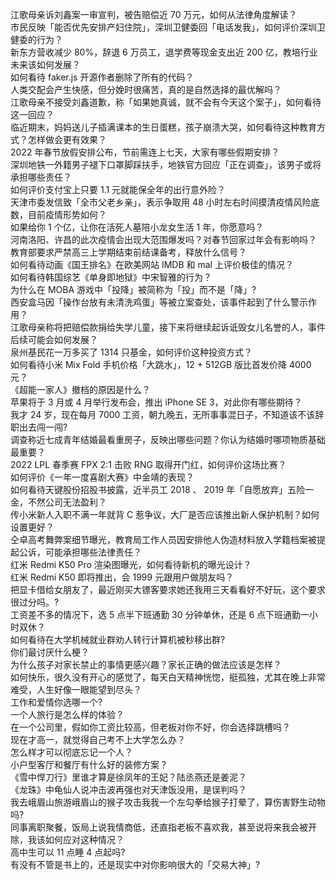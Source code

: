 江歌母亲诉刘鑫案一审宣判，被告赔偿近 70 万元，如何从法律角度解读？  
市民反映「能否优先安排产妇住院」，深圳卫健委回「电话发我」，如何评价深圳卫健委的行为？  
新东方营收减少 80%，辞退 6 万员工，退学费等现金支出近 200 亿，教培行业未来该如何发展？  
如何看待 faker.js 开源作者删除了所有的代码？  
人类交配会产生快感，但分娩时很痛苦，真的是自然选择的最优解吗？  
江歌母亲不接受刘鑫道歉，称「如果她真诚，就不会有今天这个案子」，如何看待这一回应？  
临近期末，妈妈送儿子插满课本的生日蛋糕，孩子崩溃大哭，如何看待这种教育方式？怎样做会更有效果？  
2022 年春节放假安排公布，节前需连上七天，大家有哪些假期安排？  
深圳地铁一外籍男子褪下口罩脚踩扶手，地铁官方回应「正在调查」，该男子或将承担哪些责任？  
如何评价支付宝上只要 1.1 元就能保全年的出行意外险？  
天津市委发信致「全市父老乡亲」，表示争取用 48 小时左右时间摸清疫情风险底数，目前疫情形势如何？  
如果给你 1 个亿，让你在活死人墓陪小龙女生活 1 年，你愿意吗？  
河南洛阳、许昌的此次疫情会出现大范围爆发吗？对春节回家过年会有影响吗？  
教育部要求严禁高三上学期结束前结课备考，释放什么信号？  
如何看待动画《国王排名》在欧美网站 IMDB 和 mal 上评价极佳的情况？  
如何看待韩国综艺《单身即地狱》中宋智雅的行为？  
为什么在 MOBA 游戏中「投降」被简称为「投」而不是「降」?  
西安盒马因「操作台放有未清洗鸡蛋」等被立案查处，该事件起到了什么警示作用？  
江歌母亲称将把赔偿款捐给失学儿童，接下来将继续起诉诋毁女儿名誉的人，事件后续可能会如何发展？  
泉州基民花一万多买了 1314 只基金，如何评价这种投资方式？  
如何看待小米 Mix Fold 手机价格「大跳水」，12 + 512GB 版比首发价降 4000 元？  
《超能一家人》撤档的原因是什么？  
苹果将于 3 月或 4 月举行发布会，推出 iPhone SE 3，对此你有哪些期待？  
我才 24 岁，现在每月 7000 工资，朝九晚五，无所事事混日子，不知道该不该辞职出去闯一闯?  
调查称近七成青年结婚最看重房子，反映出哪些问题？你认为结婚时哪项物质基础最重要？  
2022 LPL 春季赛 FPX 2:1 击败 RNG 取得开门红，如何评价这场比赛？  
如何评价《一年一度喜剧大赛》中金靖的表现？  
如何看待天键股份招股书披露，近半员工 2018 、 2019 年「自愿放弃」五险一金，不然公司无法盈利？  
传小米新人入职不满一年就背 C 惹争议，大厂是否应该推出新人保护机制？如何设置更好？  
仝卓高考舞弊案细节曝光，教育局工作人员因安排他人伪造材料放入学籍档案被提起公诉，可能承担哪些法律责任？  
红米 Redmi K50 Pro 渲染图曝光，如何看待新机的曝光设计？  
红米 Redmi K50 即将推出，会 1999 元跟用户做朋友吗？  
把显卡借给女朋友了，最近刚买大镖客要求她还我用三天看看好不好玩，这个要求很过分吗。?  
工资差不多的情况下，选 5 点半下班通勤 30 分钟单休，还是 6 点下班通勤一小时双休？  
如何看待在大学机械就业群劝人转行计算机被秒移出群?  
你们最讨厌什么梗？  
为什么孩子对家长禁止的事情更感兴趣？家长正确的做法应该是怎样？  
如何快乐，很久没有开心的感觉了，每天白天精神恍惚，挺孤独，尤其在晚上非常难受，人生好像一眼能望到尽头？  
工作和爱情你选哪一个?  
一个人旅行是怎么样的体验？  
在一个公司里，假如你工资比较高，但老板对你不好，你会选择跳槽吗？  
现在才高一，就觉得自己考不上大学怎么办？  
怎么样才可以彻底忘记一个人？  
小户型客厅和餐厅有什么好的装修方案？  
《雪中悍刀行》里谁才算是徐凤年的王妃？陆丞燕还是姜泥？  
《龙珠》中龟仙人说冲击波再强也对天津饭没用，是误判吗？  
我去峨眉山旅游峨眉山的猴子攻击我我一个左勾拳给猴子打晕了，算伤害野生动物吗?  
同事离职聚餐，饭局上说我情商低，还直指老板不喜欢我，甚至说将来我会被开除，我该如何应对这种情况？  
高中生可以 11 点睡 4 点起吗?  
有没有不管是书上的，还是现实中对你影响很大的「交易大神」?  
